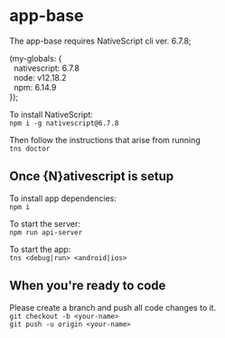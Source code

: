 # app-base
The app-base requires NativeScript cli ver. 6.7.8;

(my-globals: {  
  &nbsp;&nbsp;nativescript: 6.7.8    
  &nbsp;&nbsp;node: v12.18.2  
  &nbsp;&nbsp;npm: 6.14.9  
});

To install NativeScript:  
`npm i -g nativescript@6.7.8`  

Then follow the instructions that arise from running  
`tns doctor`

## Once {N}ativescript is setup
To install app dependencies:  
`npm i`

To start the server:  
`npm run api-server`  

To start the app:  
`tns <debug|run> <android|ios>`

## When you're ready to code
Please create a branch and push all code changes to it.  
`git checkout -b <your-name>`  
`git push -u origin <your-name>`  
